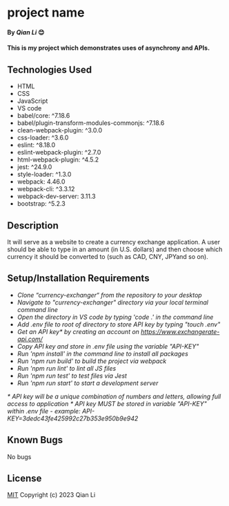 # project name

#### By _Qian Li_ 😊

#### This is my project which demonstrates uses of asynchrony and APIs. 

## Technologies Used

* HTML
* CSS
* JavaScript
* VS code
* babel/core: ^7.18.6
* babel/plugin-transform-modules-commonjs: ^7.18.6
* clean-webpack-plugin: ^3.0.0
* css-loader: ^3.6.0
* eslint: ^8.18.0
* eslint-webpack-plugin: ^2.7.0
* html-webpack-plugin: ^4.5.2
* jest: ^24.9.0
* style-loader: ^1.3.0
* webpack: 4.46.0
* webpack-cli: ^3.3.12
* webpack-dev-server: 3.11.3
* bootstrap: ^5.2.3

## Description

It will serve as a website to create a currency exchange application. A user should be able to type in an amount (in U.S. dollars) and then choose which currency it should be converted to (such as CAD, CNY, JPYand so on).

## Setup/Installation Requirements

* _Clone “currency-exchanger“ from the repository to your desktop_
* _Navigate to "currency-exchanger" directory via your local terminal command line_
* _Open the directory in VS code by typing 'code .' in the command line_
* _Add .env file to root of directory to store API key by typing "touch .env"_
* _Get an API key* by creating an account on https://www.exchangerate-api.com/_
* _Copy API key and store in .env file using the variable "API-KEY"_
* _Run 'npm install' in the command line to install all packages_
* _Run 'npm run build' to build the project via webpack_
* _Run 'npm run lint' to lint all JS files_
* _Run 'npm run test' to test files via Jest_
* _Run 'npm run start' to start a development server_

_* API key will be a unique combination of numbers and letters, allowing full access to application_
_* API key MUST be stored in variable "API-KEY" within .env file - example: API-KEY=3dedc43fe425992c27b353e950b9e942_

## Known Bugs

No bugs 

## License
[MIT](license.txt)
Copyright (c) 2023 Qian Li